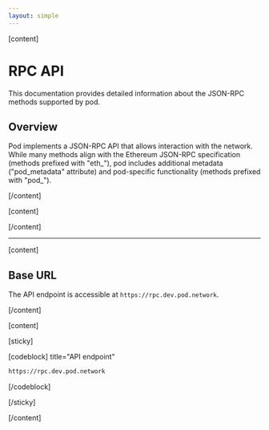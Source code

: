 ```yaml
---
layout: simple  
---
```


<script>
    import {Code} from '$lib';
</script>

[content]

# RPC API

This documentation provides detailed information about the JSON-RPC methods supported by pod.

## Overview

Pod implements a JSON-RPC API that allows interaction with the network. While many methods align with the Ethereum JSON-RPC specification (methods prefixed with "eth_"), pod includes additional metadata ("pod_metadata" attribute) and pod-specific functionality (methods prefixed with "pod_").

[/content]

[content]

[/content]

---

[content]

## Base URL

The API endpoint is accessible at `https://rpc.dev.pod.network`.

[/content]

[content]

[sticky]

[codeblock] title="API endpoint"

```bash
https://rpc.dev.pod.network
```

[/codeblock]

[/sticky]

[/content]
